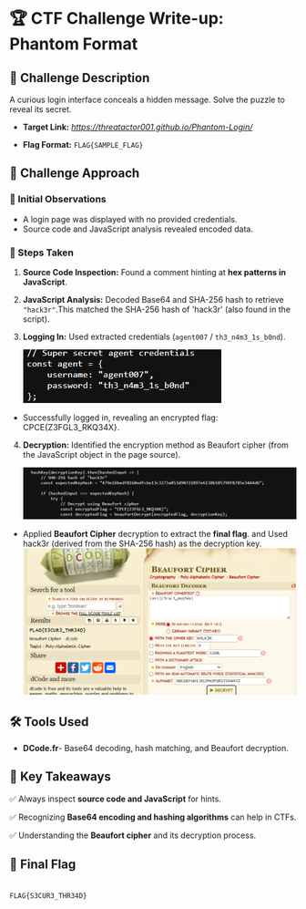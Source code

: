 # 🏆 CTF Challenge Write-up: Phantom Format 

## 📌 Challenge Description  

A curious login interface conceals a hidden message. Solve the puzzle to reveal its secret.  

- **Target Link:** *https://threatactor001.github.io/Phantom-Login/*
   
- **Flag Format:** `FLAG{SAMPLE_FLAG}`  

## 🧩 Challenge Approach  

### 🔎 Initial Observations  
- A login page was displayed with no provided credentials.  
- Source code and JavaScript analysis revealed encoded data.  

### 🚀 Steps Taken  
1. **Source Code Inspection:** Found a comment hinting at **hex patterns in JavaScript**.  
2. **JavaScript Analysis:** Decoded Base64 and SHA-256 hash to retrieve `"hack3r"`.This matched the SHA-256 hash of 'hack3r' (also found in the script). 
3. **Logging In:** Used extracted credentials (`agent007` / `th3_n4m3_1s_b0nd`).

    ![Image](credentials.png)
   
- Successfully logged in, revealing an encrypted flag: CPCE{Z3FGL3_RKQ34X}.
4. **Decryption:** Identified the encryption method as Beaufort cipher (from the JavaScript object in the page source).
  
   ![Image](hash.png)
- Applied **Beaufort Cipher** decryption to extract the **final flag**.
 and Used hack3r (derived from the SHA-256 hash) as the decryption key.
![Image](BEAUFORT%20CIPHER.png)

## 🛠 Tools Used  
- **DCode.fr**- Base64 decoding, hash matching, and Beaufort decryption.
  
## 🎯 Key Takeaways  

✅ Always inspect **source code and JavaScript** for hints.

✅ Recognizing **Base64 encoding and hashing algorithms** can help in CTFs.

✅ Understanding the **Beaufort cipher** and its decryption process.

## 🏁 Final Flag  
```

FLAG{S3CUR3_THR34D}

``` 

 

